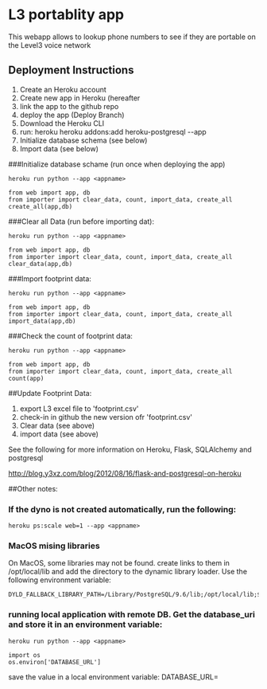# L3 portablity app

This webapp allows to lookup phone numbers to see if they are portable on the Level3 voice network

## Deployment Instructions

1. Create an Heroku account
2. Create new app in Heroku (hereafter <appname>
3. link the app to the github repo
4. deploy the app (Deploy Branch)
5. Download the Heroku CLI
6. run: heroku heroku addons:add heroku-postgresql --app <appname>
7. Initialize database schema (see below)
8. Import data (see below)


###Initialize database schame (run once when deploying the app)
```
heroku run python --app <appname>

from web import app, db
from importer import clear_data, count, import_data, create_all
create_all(app,db)
```

###Clear all Data (run before importing dat):
```
heroku run python --app <appname>

from web import app, db
from importer import clear_data, count, import_data, create_all
clear_data(app,db)
```

###Import footprint data:
```
heroku run python --app <appname>

from web import app, db
from importer import clear_data, count, import_data, create_all
import_data(app,db)
```

###Check the count of footprint data:
```
heroku run python --app <appname>

from web import app, db
from importer import clear_data, count, import_data, create_all
count(app)
```


##Update Footprint Data:

1. export L3 excel file to 'footprint.csv'
2. check-in in github the new version ofr 'footprint.csv'
3. Clear data (see above)
4. import data (see above)

See the following for more information on Heroku, Flask, SQLAlchemy and postgresql

http://blog.y3xz.com/blog/2012/08/16/flask-and-postgresql-on-heroku


##Other notes:

### If the dyno is not created automatically, run the following:
```
heroku ps:scale web=1 --app <appname>
```

### MacOS mising libraries
On MacOS, some libraries may not be found. create links to them in /opt/local/lib and add the directory to the dynamic library loader. Use the following environment variable:
```
DYLD_FALLBACK_LIBRARY_PATH=/Library/PostgreSQL/9.6/lib;/opt/local/lib;$DYLD_FALLBACK_LIBRARY_PATH
```

### running local application with remote DB. Get the database_uri and store it in an environment variable:
```
heroku run python --app <appname>

import os
os.environ['DATABASE_URL']
```

save the value in a local environment variable:
DATABASE_URL=<valuereturned>
